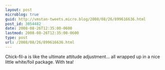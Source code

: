 ```yaml
---
layout: post
microblog: true
guid: http://vmstan-tweets.micro.blog/2008/08/26/899616636.html
post_id: 3054482
date: 2008-08-26T12:35:00-0600
lastmod: 2008-08-26T12:35:00-0600
type: post
url: /2008/08/26/899616636.html
---
```

Chick-fil-a is like the ultimate attitude adjustment... all wrapped up in a nice little white/foil package. With tea!
